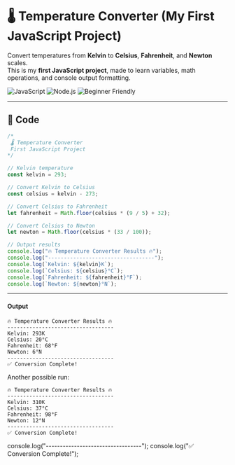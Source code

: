 # 🌡️ Temperature Converter (My First JavaScript Project)

Convert temperatures from **Kelvin** to **Celsius**, **Fahrenheit**, and **Newton** scales.  
This is my **first JavaScript project**, made to learn variables, math operations, and console output formatting.

![JavaScript](https://img.shields.io/badge/JavaScript-yellow?logo=javascript&logoColor=white)
![Node.js](https://img.shields.io/badge/Node.js-green?logo=node.js&logoColor=white)
![Beginner Friendly](https://img.shields.io/badge/First%20Project-Friendly-brightgreen)

---

## 📜 Code

```javascript
/*
 🌡️ Temperature Converter
 First JavaScript Project
*/

// Kelvin temperature
const kelvin = 293;

// Convert Kelvin to Celsius
const celsius = kelvin - 273;

// Convert Celsius to Fahrenheit
let fahrenheit = Math.floor(celsius * (9 / 5) + 32);

// Convert Celsius to Newton
let newton = Math.floor(celsius * (33 / 100));

// Output results
console.log("🔥 Temperature Converter Results 🔥");
console.log("----------------------------------");
console.log(`Kelvin: ${kelvin}K`);
console.log(`Celsius: ${celsius}°C`);
console.log(`Fahrenheit: ${fahrenheit}°F`);
console.log(`Newton: ${newton}°N`);

```

---

#### Output

```
🔥 Temperature Converter Results 🔥
----------------------------------
Kelvin: 293K
Celsius: 20°C
Fahrenheit: 68°F
Newton: 6°N
----------------------------------
✅ Conversion Complete!
```

Another possible run:
```
🔥 Temperature Converter Results 🔥
----------------------------------
Kelvin: 310K
Celsius: 37°C
Fahrenheit: 98°F
Newton: 12°N
----------------------------------
✅ Conversion Complete!
```

console.log("----------------------------------");
console.log("✅ Conversion Complete!");
